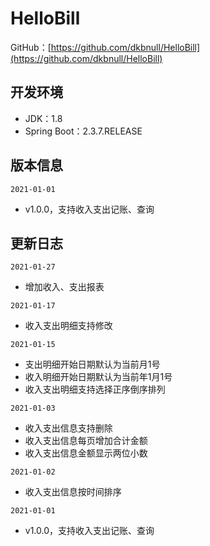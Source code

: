 # HelloBill
GitHub：[https://github.com/dkbnull/HelloBill](https://github.com/dkbnull/HelloBill)

## 开发环境

* JDK：1.8
* Spring Boot：2.3.7.RELEASE

## 版本信息

`2021-01-01`

* v1.0.0，支持收入支出记账、查询

## 更新日志

`2021-01-27`

* 增加收入、支出报表

`2021-01-17`

* 收入支出明细支持修改

`2021-01-15`

* 支出明细开始日期默认为当前月1号
* 收入明细开始日期默认为当前年1月1号
* 收入支出明细支持选择正序倒序排列

`2021-01-03`

* 收入支出信息支持删除
* 收入支出信息每页增加合计金额
* 收入支出信息金额显示两位小数

`2021-01-02`

* 收入支出信息按时间排序

`2021-01-01`

- v1.0.0，支持收入支出记账、查询
